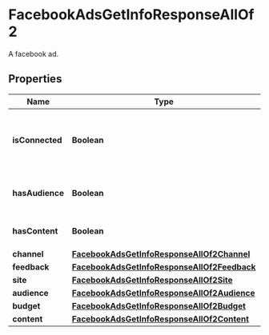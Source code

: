 

# FacebookAdsGetInfoResponseAllOf2

A facebook ad.

## Properties

| Name | Type | Description | Notes |
|------------ | ------------- | ------------- | -------------|
|**isConnected** | **Boolean** | Check if this ad is connected to a facebook page |  [optional] |
|**hasAudience** | **Boolean** | Check if this ad has audience setup |  [optional] |
|**hasContent** | **Boolean** | Check if this ad has content |  [optional] |
|**channel** | [**FacebookAdsGetInfoResponseAllOf2Channel**](FacebookAdsGetInfoResponseAllOf2Channel.md) |  |  [optional] |
|**feedback** | [**FacebookAdsGetInfoResponseAllOf2Feedback**](FacebookAdsGetInfoResponseAllOf2Feedback.md) |  |  [optional] |
|**site** | [**FacebookAdsGetInfoResponseAllOf2Site**](FacebookAdsGetInfoResponseAllOf2Site.md) |  |  [optional] |
|**audience** | [**FacebookAdsGetInfoResponseAllOf2Audience**](FacebookAdsGetInfoResponseAllOf2Audience.md) |  |  [optional] |
|**budget** | [**FacebookAdsGetInfoResponseAllOf2Budget**](FacebookAdsGetInfoResponseAllOf2Budget.md) |  |  [optional] |
|**content** | [**FacebookAdsGetInfoResponseAllOf2Content**](FacebookAdsGetInfoResponseAllOf2Content.md) |  |  [optional] |



